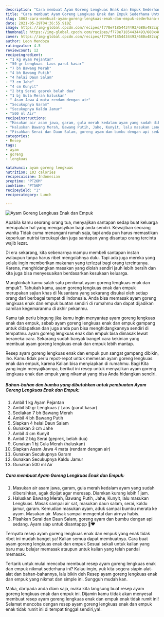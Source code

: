 ```yaml
---
description: "Cara membuat Ayam Goreng Lengkuas Enak dan Empuk Sederhana Untuk Jualan"
title: "Cara membuat Ayam Goreng Lengkuas Enak dan Empuk Sederhana Untuk Jualan"
slug: 1063-cara-membuat-ayam-goreng-lengkuas-enak-dan-empuk-sederhana-untuk-jualan
date: 2021-05-29T04:36:55.918Z
image: https://img-global.cpcdn.com/recipes/f778e71854434493/680x482cq70/ayam-goreng-lengkuas-enak-dan-empuk-foto-resep-utama.jpg
thumbnail: https://img-global.cpcdn.com/recipes/f778e71854434493/680x482cq70/ayam-goreng-lengkuas-enak-dan-empuk-foto-resep-utama.jpg
cover: https://img-global.cpcdn.com/recipes/f778e71854434493/680x482cq70/ayam-goreng-lengkuas-enak-dan-empuk-foto-resep-utama.jpg
author: Leon Mendoza
ratingvalue: 4.5
reviewcount: 12
recipeingredient:
- "1 kg Ayam Pejantan"
- "50 gr Lengkuas  Laos parut kasar"
- "7 bh Bawang Merah"
- "4 bh Bawang Putih"
- "4 helai Daun Salam"
- "3 cm Jahe"
- "4 cm Kunyit"
- "2 btg Serai geprek belah dua"
- "1 bj Gula Merah haluskan"
- " Asam Jawa 4 mata rendam dengan air"
- "Secukupnya Garam"
- "Secukupnya Kaldu Jamur"
- "500 ml Air"
recipeinstructions:
- "Masukan air asam jawa, garam, gula merah kedalam ayam yang sudah dibersihkan, agak dipijat agar meresap. Diamkan kurang lebih 1 jam."
- "Haluskan Bawang Merah, Bawang Putih, Jahe, Kunyit, lalu masukan Lengkuas. Masak sampai air sat, masukan daun salam, serai, kaldu jamur, garam. Kemudian masukan ayam, aduk sampai bumbu merata ke ayam. Masukan air. Masak sampai mengental dan airnya habis."
- "Pisahkan Serai dan Daun Salam, goreng ayam dan bumbu dengan api sedang. Ayam siap untuk disantappp 🥰❤️"
categories:
- Resep
tags:
- ayam
- goreng
- lengkuas

katakunci: ayam goreng lengkuas 
nutrition: 103 calories
recipecuisine: Indonesian
preptime: "PT26M"
cooktime: "PT56M"
recipeyield: "1"
recipecategory: Lunch

---
```



![Ayam Goreng Lengkuas Enak dan Empuk](https://img-global.cpcdn.com/recipes/f778e71854434493/680x482cq70/ayam-goreng-lengkuas-enak-dan-empuk-foto-resep-utama.jpg)

Apabila kamu seorang orang tua, menyajikan santapan sedap buat keluarga merupakan hal yang mengasyikan bagi anda sendiri. Kewajiban seorang  wanita Tidak cuma menangani rumah saja, tapi anda pun harus memastikan keperluan nutrisi tercukupi dan juga santapan yang disantap orang tercinta wajib lezat.

Di era  sekarang, kita sebenarnya mampu membeli santapan instan walaupun tanpa harus ribet mengolahnya dulu. Tapi ada juga mereka yang selalu ingin memberikan makanan yang terlezat bagi orang tercintanya. Karena, menghidangkan masakan yang diolah sendiri jauh lebih bersih dan kita juga bisa menyesuaikan berdasarkan kesukaan keluarga. 



Mungkinkah kamu salah satu penikmat ayam goreng lengkuas enak dan empuk?. Tahukah kamu, ayam goreng lengkuas enak dan empuk merupakan sajian khas di Nusantara yang sekarang disukai oleh setiap orang dari berbagai tempat di Indonesia. Anda bisa memasak ayam goreng lengkuas enak dan empuk buatan sendiri di rumahmu dan dapat dijadikan camilan kegemaranmu di akhir pekanmu.

Kamu tak perlu bingung jika kamu ingin menyantap ayam goreng lengkuas enak dan empuk, sebab ayam goreng lengkuas enak dan empuk gampang untuk didapatkan dan juga anda pun bisa menghidangkannya sendiri di tempatmu. ayam goreng lengkuas enak dan empuk bisa dimasak lewat beraneka cara. Sekarang sudah banyak banget cara kekinian yang membuat ayam goreng lengkuas enak dan empuk lebih mantap.

Resep ayam goreng lengkuas enak dan empuk pun sangat gampang dibikin, lho. Kamu tidak perlu repot-repot untuk memesan ayam goreng lengkuas enak dan empuk, karena Kalian bisa menyiapkan di rumahmu. Bagi Kita yang ingin menyajikannya, berikut ini resep untuk menyajikan ayam goreng lengkuas enak dan empuk yang nikamat yang bisa Anda hidangkan sendiri.

<!--inarticleads1-->

##### Bahan-bahan dan bumbu yang dibutuhkan untuk pembuatan Ayam Goreng Lengkuas Enak dan Empuk:

1. Ambil 1 kg Ayam Pejantan
1. Ambil 50 gr Lengkuas / Laos (parut kasar)
1. Sediakan 7 bh Bawang Merah
1. Ambil 4 bh Bawang Putih
1. Siapkan 4 helai Daun Salam
1. Gunakan 3 cm Jahe
1. Ambil 4 cm Kunyit
1. Ambil 2 btg Serai (geprek, belah dua)
1. Gunakan 1 bj Gula Merah (haluskan)
1. Siapkan  Asam Jawa 4 mata (rendam dengan air)
1. Gunakan Secukupnya Garam
1. Gunakan Secukupnya Kaldu Jamur
1. Gunakan 500 ml Air




<!--inarticleads2-->

##### Cara membuat Ayam Goreng Lengkuas Enak dan Empuk:

1. Masukan air asam jawa, garam, gula merah kedalam ayam yang sudah dibersihkan, agak dipijat agar meresap. Diamkan kurang lebih 1 jam.
1. Haluskan Bawang Merah, Bawang Putih, Jahe, Kunyit, lalu masukan Lengkuas. Masak sampai air sat, masukan daun salam, serai, kaldu jamur, garam. Kemudian masukan ayam, aduk sampai bumbu merata ke ayam. Masukan air. Masak sampai mengental dan airnya habis.
1. Pisahkan Serai dan Daun Salam, goreng ayam dan bumbu dengan api sedang. Ayam siap untuk disantappp 🥰❤️




Ternyata resep ayam goreng lengkuas enak dan empuk yang enak tidak ribet ini mudah banget ya! Kalian semua dapat membuatnya. Cara buat ayam goreng lengkuas enak dan empuk Sesuai sekali untuk kalian yang baru mau belajar memasak ataupun untuk kalian yang telah pandai memasak.

Tertarik untuk mulai mencoba membuat resep ayam goreng lengkuas enak dan empuk nikmat sederhana ini? Kalau ingin, yuk kita segera siapin alat-alat dan bahan-bahannya, lalu bikin deh Resep ayam goreng lengkuas enak dan empuk yang nikmat dan simple ini. Sungguh mudah kan. 

Maka, daripada anda diam saja, maka kita langsung buat resep ayam goreng lengkuas enak dan empuk ini. Dijamin kamu tiidak akan menyesal membuat resep ayam goreng lengkuas enak dan empuk enak tidak rumit ini! Selamat mencoba dengan resep ayam goreng lengkuas enak dan empuk enak tidak rumit ini di tempat tinggal sendiri,ya!.


